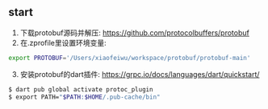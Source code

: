 ## start
1. 下载protobuf源码并解压: https://github.com/protocolbuffers/protobuf
2. 在.zprofile里设置环境变量: 
```bash
export PROTOBUF='/Users/xiaofeiwu/workspace/protobuf/protobuf-main'
```
3. 安装protobuf的dart插件: https://grpc.io/docs/languages/dart/quickstart/
```bash
$ dart pub global activate protoc_plugin
$ export PATH="$PATH:$HOME/.pub-cache/bin"
```

